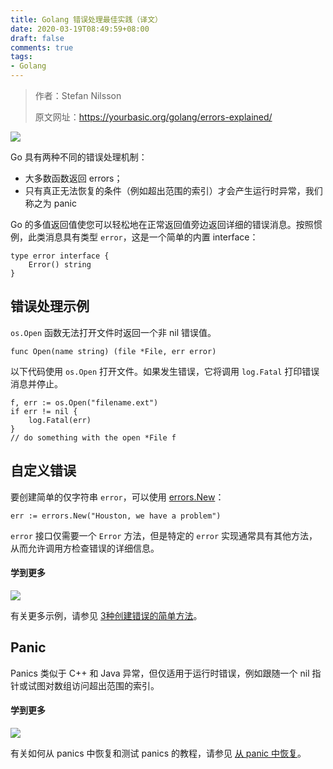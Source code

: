 ```yaml
---
title: Golang 错误处理最佳实践（译文）
date: 2020-03-19T08:49:59+08:00
draft: false
comments: true
tags: 
- Golang
---
```


> 作者：Stefan Nilsson
> 
> 原文网址：https://yourbasic.org/golang/errors-explained/

![](http://oss.xiayuguo.com/blog/202003/errors.png)

Go 具有两种不同的错误处理机制：

- 大多数函数返回 errors；
- 只有真正无法恢复的条件（例如超出范围的索引）才会产生运行时异常，我们称之为 panic

Go 的多值返回值使您可以轻松地在正常返回值旁边返回详细的错误消息。按照惯例，此类消息具有类型 `error`，这是一个简单的内置 interface：
```
type error interface {
    Error() string
}
```

## 错误处理示例
`os.Open` 函数无法打开文件时返回一个非 nil 错误值。
```
func Open(name string) (file *File, err error)
```

以下代码使用 `os.Open` 打开文件。如果发生错误，它将调用 `log.Fatal` 打印错误消息并停止。
```
f, err := os.Open("filename.ext")
if err != nil {
    log.Fatal(err)
}
// do something with the open *File f
```

## 自定义错误
要创建简单的仅字符串 `error`，可以使用 [errors.New](https://golang.org/pkg/errors/#New "errors.New")：
```
err := errors.New("Houston, we have a problem")
```

`error` 接口仅需要一个 `Error` 方法，但是特定的 `error` 实现通常具有其他方法，从而允许调用方检查错误的详细信息。

#### 学到更多
![](http://oss.xiayuguo.com/blog/202003/bug-small.png)

有关更多示例，请参见 [3种创建错误的简单方法](https://xiayuguo.com/post/2020/03/create-error/ "3 simple ways to create an error")。

## Panic
Panics 类似于 C++ 和 Java 异常，但仅适用于运行时错误，例如跟随一个 nil 指针或试图对数组访问超出范围的索引。

#### 学到更多
![](http://oss.xiayuguo.com/blog/202003/panic-thumb.jpg)

有关如何从 panics 中恢复和测试 panics 的教程，请参见 [从 panic 中恢复](https://xiayuguo.com/post/2020/03/recover-from-panic/ "Recover from a panic")。